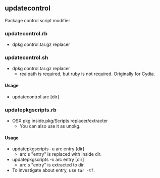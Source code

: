 ## updatecontrol

Package control script modifier

### updatecontrol.rb
- dpkg control.tar.gz replacer

### updatecontrol.sh
- dpkg control.tar.gz replacer
  - realpath is required, but ruby is not required. Originally for Cydia.

#### Usage
- updatecontrol arc [dir]

### updatepkgscripts.rb
- OSX pkg inside.pkg/Scripts replacer/extracter
  - You can also use it as unpkg.

#### Usage
- updatepkgscripts -u arc entry [dir]
  - arc's "entry" is replaced with inside dir.
- updatepkgscripts -x arc entry [dir]
  - arc's "entry" is extracted to dir.
- To investigate about entry, use `tar -tf`.
